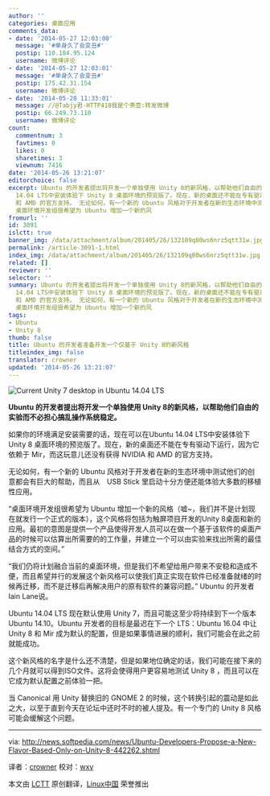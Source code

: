 ```yaml
---
author: ''
categories: 桌面应用
comments_data:
- date: '2014-05-27 12:03:00'
  message: '#单身久了会变丑#'
  postip: 110.184.95.124
  username: 微博评论
- date: '2014-05-27 12:03:01'
  message: '#单身久了会变丑#'
  postip: 175.42.31.154
  username: 微博评论
- date: '2014-05-28 11:33:01'
  message: //@Tabjy君-HTTP418我是个茶壶:转发微博
  postip: 66.249.73.110
  username: 微博评论
count:
  commentnum: 3
  favtimes: 0
  likes: 0
  sharetimes: 3
  viewnum: 7416
date: '2014-05-26 13:21:07'
editorchoice: false
excerpt: Ubuntu 的开发者提出将开发一个单独使用 Unity 8的新风格，以帮助他们自由的实验而不必担心搞乱操作系统稳定。 如果你的环境满足安装需要的话，现在可以在Ubuntu
  14.04 LTS中安装体验下 Unity 8 桌面环境的预览版了。现在，新的桌面还不能在专有驱动下运行，因为它依赖于 Mir，而这玩意儿还没有获得 NVIDIA
  和 AMD 的官方支持。 无论如何，有一个新的 Ubuntu 风格对于开发者在新的生态环境中测试他们的创意都会有巨大的帮助，而且从　USB Stick 里启动十分方便还能体验大多数的移植性应用。
  桌面环境开发组很希望为 Ubuntu 增加一个新的风
fromurl: ''
id: 3091
islctt: true
banner_img: /data/attachment/album/201405/26/132109q80ws6nrz5qtt31w.jpg
permalink: /article-3091-1.html
index_img: /data/attachment/album/201405/26/132109q80ws6nrz5qtt31w.jpg.thumb.jpg
related: []
reviewer: ''
selector: ''
summary: Ubuntu 的开发者提出将开发一个单独使用 Unity 8的新风格，以帮助他们自由的实验而不必担心搞乱操作系统稳定。 如果你的环境满足安装需要的话，现在可以在Ubuntu
  14.04 LTS中安装体验下 Unity 8 桌面环境的预览版了。现在，新的桌面还不能在专有驱动下运行，因为它依赖于 Mir，而这玩意儿还没有获得 NVIDIA
  和 AMD 的官方支持。 无论如何，有一个新的 Ubuntu 风格对于开发者在新的生态环境中测试他们的创意都会有巨大的帮助，而且从　USB Stick 里启动十分方便还能体验大多数的移植性应用。
  桌面环境开发组很希望为 Ubuntu 增加一个新的风
tags:
- Ubuntu
- Unity 8
thumb: false
title: Ubuntu 的开发者准备开发一个仅基于 Unity 8的新风格
titleindex_img: false
translator: crowner
updated: '2014-05-26 13:21:07'
---
```


![Current Unity 7 desktop in Ubuntu 14.04 LTS](/data/attachment/album/201405/26/132109q80ws6nrz5qtt31w.jpg)


**Ubuntu 的开发者提出将开发一个单独使用 Unity 8的新风格，以帮助他们自由的实验而不必担心搞乱操作系统稳定。**


如果你的环境满足安装需要的话，现在可以在Ubuntu 14.04 LTS中安装体验下 Unity 8 桌面环境的预览版了。现在，新的桌面还不能在专有驱动下运行，因为它依赖于 Mir，而这玩意儿还没有获得 NVIDIA 和 AMD 的官方支持。


无论如何，有一个新的 Ubuntu 风格对于开发者在新的生态环境中测试他们的创意都会有巨大的帮助，而且从　USB Stick 里启动十分方便还能体验大多数的移植性应用。


“桌面环境开发组很希望为 Ubuntu 增加一个新的风格（嘘~，我们并不是计划现在就发行一个正式的版本），这个风格将包括为触屏项目开发的Unity 8桌面和新的应用。最初的意图是提供一个产品使得开发人员可以在做一个基于该软件的桌面产品的时候可以估算出所需要的的工作量，并建立一个可以由实验来找出所需的最佳结合方式的空间。”


“我们仍将计划融合当前的桌面环境，但是我们不希望给用户带来不安稳和造成不便，而且希望并行的发展这个新风格可以使我们真正实现在软件已经准备就绪的时候再迁移，而不是迁移后再解决用户的原有软件的兼容问题。” Ubuntu 的开发者 Iain Lane说。


Ubuntu 14.04 LTS 现在默认使用 Unity 7，而且可能这至少将持续到下一个版本 Ubuntu 14.10。Ubuntu 开发者的目标是最迟在下一个 LTS：Ubuntu 16.04 中让 Unity 8 和 Mir 成为默认的配置，但是如果事情进展的顺利，我们可能会在此之前就能成功。


这个新风格的名字是什么还不清楚，但是如果地位确定的话，我们可能在接下来的几个月就可以得到ISO文件。这将会使得用户更容易地测试 Unity 8 ，而且可以在它成为默认配置之前体验一把。


当 Canonical 用 Unity 替换旧的 GNOME 2 的时候，这个转换引起的震动是如此之大，以至于直到今天在论坛中还时不时的被人提及。有一个专门的 Unity 8 风格可能会缓解这个问题。




---


via: <http://news.softpedia.com/news/Ubuntu-Developers-Propose-a-New-Flavor-Based-Only-on-Unity-8-442262.shtml>


译者：[crowner](https://github.com/crowner) 校对：[wxy](https://github.com/wxy)


本文由 [LCTT](https://github.com/LCTT/TranslateProject) 原创翻译，[Linux中国](http://linux.cn/) 荣誉推出